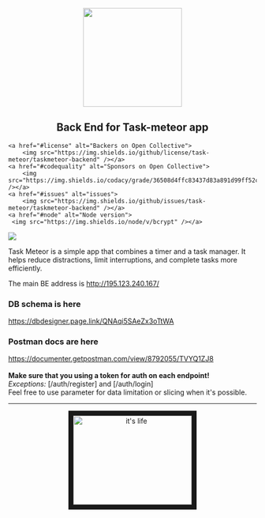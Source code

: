 <p align="center">
    <img src="https://avatars1.githubusercontent.com/u/71190949?s=400&u=185dc962e9958fefa1bcc24a4ba918efe06998d4&v=4" height="200">
</p>
<h2 align="center">Back End for Task-meteor app</h2>

<p align="center">

    
    <a href="#license" alt="Backers on Open Collective">
        <img src="https://img.shields.io/github/license/task-meteor/taskmeteor-backend" /></a>
    <a href="#codequality" alt="Sponsors on Open Collective">
        <img src="https://img.shields.io/codacy/grade/36508d4ffc83437d83a891d99ff52cb0" /></a>
    <a href="#issues" alt="issues">
        <img src="https://img.shields.io/github/issues/task-meteor/taskmeteor-backend" /></a>
    <a href="#node" alt="Node version">
     <img src="https://img.shields.io/node/v/bcrypt" /></a>
<a href="#start" alt="Node versionStart">
     <img src="https://img.shields.io/github/stars/task-meteor/taskmeteor-backend" /></a>
  
</p>



Task Meteor is a simple app that combines a timer and a task manager. It helps reduce distractions, limit interruptions, and complete tasks more efficiently.


The main BE address is http://195.123.240.167/

### DB schema is here

https://dbdesigner.page.link/QNAqi5SAeZx3oTtWA

### Postman docs are here

https://documenter.getpostman.com/view/8792055/TVYQ1ZJ8
<br><br>
**Make sure that you using a token for auth on each endpoint!**
<br>
*Exceptions:* [/auth/register] and [/auth/login]
<br>
Feel free to use parameter for data limitation or slicing when it's possible.


---
<p align="center">
<a href="http://www.youtube.com/watch?feature=player_embedded&v=i4GgZFR1B8k
" target="_blank"><img  src="http://img.youtube.com/vi/i4GgZFR1B8k/0.jpg" 
alt="it's life" width="240" height="180" border="10" /></a>
</p>
